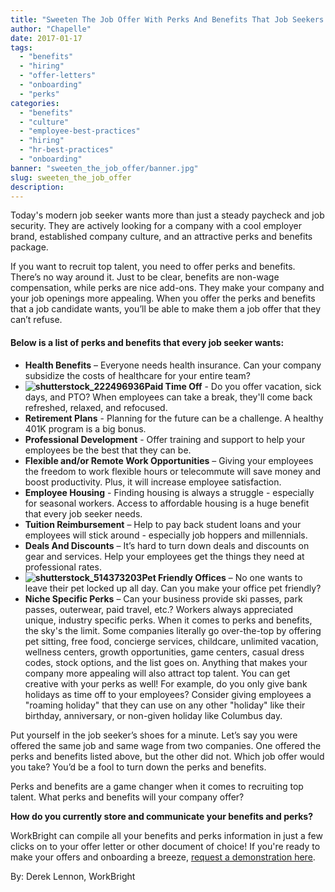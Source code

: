 ```yaml
---
title: "Sweeten The Job Offer With Perks And Benefits That Job Seekers Want"
author: "Chapelle"
date: 2017-01-17
tags:
  - "benefits"
  - "hiring"
  - "offer-letters"
  - "onboarding"
  - "perks"
categories:
  - "benefits"
  - "culture"
  - "employee-best-practices"
  - "hiring"
  - "hr-best-practices"
  - "onboarding"
banner: "sweeten_the_job_offer/banner.jpg"
slug: sweeten_the_job_offer
description: 
---
```

Today's modern job seeker wants more than just a steady paycheck and job security. They are actively looking for a company with a cool employer brand, established company culture, and an attractive perks and benefits package.  
  
If you want to recruit top talent, you need to offer perks and benefits. There’s no way around it. Just to be clear, benefits are non-wage compensation, while perks are nice add-ons. They make your company and your job openings more appealing. When you offer the perks and benefits that a job candidate wants, you’ll be able to make them a job offer that they can’t refuse.

#### Below is a list of perks and benefits that every job seeker wants:

- **Health Benefits** – Everyone needs health insurance. Can your company subsidize the costs of healthcare for your entire team?
- **![shutterstock_222496936](/images/blog/sweeten_the_job_offer/shutterstock_222496936-300x199.jpg)Paid Time Off** - Do you offer vacation, sick days, and PTO? When employees can take a break, they'll come back refreshed, relaxed, and refocused.
- **Retirement Plans** - Planning for the future can be a challenge. A healthy 401K program is a big bonus.
- **Professional Development** - Offer training and support to help your employees be the best that they can be.
- **Flexible and/or Remote Work Opportunities** – Giving your employees the freedom to work flexible hours or telecommute will save money and boost productivity. Plus, it will increase employee satisfaction.
- **Employee Housing** - Finding housing is always a struggle - especially for seasonal workers. Access to affordable housing is a huge benefit that every job seeker needs.
- **Tuition Reimbursement** – Help to pay back student loans and your employees will stick around - especially job hoppers and millennials.
- **Deals And Discounts** – It’s hard to turn down deals and discounts on gear and services. Help your employees get the things they need at professional rates.
- **![shutterstock_514373203](/images/blog/sweeten_the_job_offer/shutterstock_514373203-300x195.jpg)Pet Friendly Offices** – No one wants to leave their pet locked up all day. Can you make your office pet friendly?
- **Niche Specific Perks** – Can your business provide ski passes, park passes, outerwear, paid travel, etc.? Workers always appreciated unique, industry specific perks.
When it comes to perks and benefits, the sky's the limit. Some companies literally go over-the-top by offering pet sitting, free food, concierge services, childcare, unlimited vacation, wellness centers, growth opportunities, game centers, casual dress codes, stock options, and the list goes on. Anything that makes your company more appealing will also attract top talent. You can get creative with your perks as well! For example, do you only give bank holidays as time off to your employees? Consider giving employees a "roaming holiday" that they can use on any other "holiday" like their birthday, anniversary, or non-given holiday like Columbus day.  
  
Put yourself in the job seeker’s shoes for a minute. Let’s say you were offered the same job and same wage from two companies. One offered the perks and benefits listed above, but the other did not. Which job offer would you take? You’d be a fool to turn down the perks and benefits.  
  
Perks and benefits are a game changer when it comes to recruiting top talent. What perks and benefits will your company offer?  
  
**How do you currently store and communicate your benefits and perks?**  
  
WorkBright can compile all your benefits and perks information in just a few clicks on to your offer letter or other document of choice! If you're ready to make your offers and onboarding a breeze, [request a demonstration here](https://workbright.com/ats).  
  
By: Derek Lennon, WorkBright  
  
  
  


  
  


  
  



